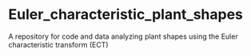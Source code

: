 # Euler_characteristic_plant_shapes
A repository for code and data analyzing plant shapes using the Euler characteristic transform (ECT)
